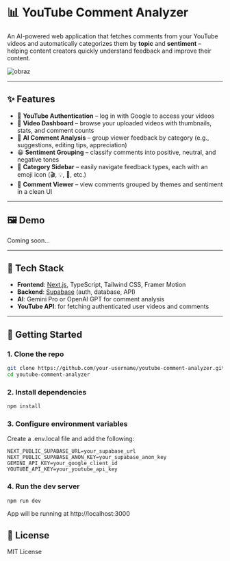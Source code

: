 # 📊 YouTube Comment Analyzer

An AI-powered web application that fetches comments from your YouTube videos and automatically categorizes them by **topic** and **sentiment** – helping content creators quickly understand feedback and improve their content.

![obraz](https://github.com/user-attachments/assets/a4d5fd76-bce7-45fb-a98c-64f1cf8299bd)
 <!-- Replace with actual image if available -->

---

## ✨ Features

- 🔐 **YouTube Authentication** – log in with Google to access your videos  
- 🎥 **Video Dashboard** – browse your uploaded videos with thumbnails, stats, and comment counts  
- 🧠 **AI Comment Analysis** – group viewer feedback by category (e.g., suggestions, editing tips, appreciation)  
- 😀 **Sentiment Grouping** – classify comments into positive, neutral, and negative tones  
- 📁 **Category Sidebar** – easily navigate feedback types, each with an emoji icon (🎬, 💡, 👏, etc.)  
- 💬 **Comment Viewer** – view comments grouped by themes and sentiment in a clean UI  

---

## 🖼 Demo

Coming soon...

---

## 🔧 Tech Stack

- **Frontend**: [Next.js](https://nextjs.org/), TypeScript, Tailwind CSS, Framer Motion  
- **Backend**: [Supabase](https://supabase.com/) (auth, database, API)  
- **AI**: Gemini Pro or OpenAI GPT for comment analysis  
- **YouTube API**: for fetching authenticated user videos and comments  

---

## 🚀 Getting Started

### 1. Clone the repo

```bash
git clone https://github.com/your-username/youtube-comment-analyzer.git
cd youtube-comment-analyzer
```
### 2. Install dependencies
```bash
npm install
```

### 3. Configure environment variables

Create a .env.local file and add the following:
```env
NEXT_PUBLIC_SUPABASE_URL=your_supabase_url
NEXT_PUBLIC_SUPABASE_ANON_KEY=your_supabase_anon_key
GEMINI_API_KEY=your_google_client_id
YOUTUBE_API_KEY=your_youtube_api_key
```
### 4. Run the dev server

```bash
npm run dev
```

App will be running at http://localhost:3000

## 📄 License

MIT License

